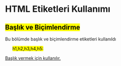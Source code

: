 <h1>HTML Etiketleri Kullanımı</h1>

<h2><mark>Başlık ve Biçimlendirme</mark></h2>
<p>Bu bölümde başlık ve biçimlendirme etiketleri kullanıldı</p>
<p><ul><mark>h1,h2,h3,h4,h5:</mark></ul><ins>Başlık vermek için kullanılır.</ins></p>
